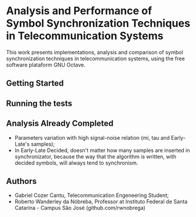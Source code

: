 # Analysis and Performance of Symbol Synchronization Techniques in Telecommunication Systems
This work presents implementations, analysis and comparison of symbol synchronization techniques in telecommunication systems, using the free software plataform GNU Octave.

## Getting Started

## Running the tests
 
## Analysis Already Completed
- Parameters variation with high signal-noise relation (mi, tau and Early-Late's samples);
- In Early-Late Decided, doesn't matter how many samples are inserted in synchronizator, because the way that the algorithm is written, with decided symbols, will always tend to synchronism.

## Authors
- Gabriel Cozer Cantu, Telecommunication Engeneering Student;
- Roberto Wanderley da Nóbreba, Professor at Instituto Federal de Santa Catarina - Campus São José (github.com/rwnobrega)

